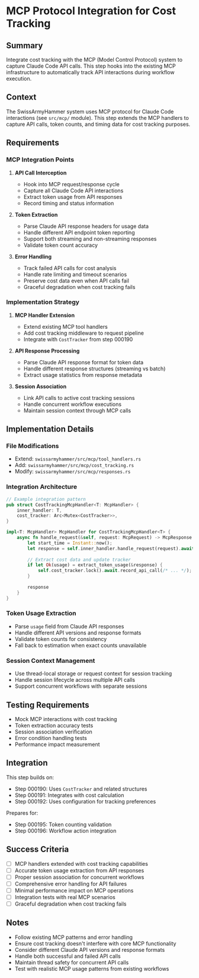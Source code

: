 # MCP Protocol Integration for Cost Tracking

## Summary

Integrate cost tracking with the MCP (Model Control Protocol) system to capture Claude Code API calls. This step hooks into the existing MCP infrastructure to automatically track API interactions during workflow execution.

## Context

The SwissArmyHammer system uses MCP protocol for Claude Code interactions (see `src/mcp/` module). This step extends the MCP handlers to capture API calls, token counts, and timing data for cost tracking purposes.

## Requirements

### MCP Integration Points

1. **API Call Interception**
   - Hook into MCP request/response cycle
   - Capture all Claude Code API interactions
   - Extract token usage from API responses
   - Record timing and status information

2. **Token Extraction**
   - Parse Claude API response headers for usage data
   - Handle different API endpoint token reporting
   - Support both streaming and non-streaming responses
   - Validate token count accuracy

3. **Error Handling**
   - Track failed API calls for cost analysis
   - Handle rate limiting and timeout scenarios
   - Preserve cost data even when API calls fail
   - Graceful degradation when cost tracking fails

### Implementation Strategy

1. **MCP Handler Extension**
   - Extend existing MCP tool handlers
   - Add cost tracking middleware to request pipeline
   - Integrate with `CostTracker` from step 000190

2. **API Response Processing**
   - Parse Claude API response format for token data
   - Handle different response structures (streaming vs batch)
   - Extract usage statistics from response metadata

3. **Session Association**
   - Link API calls to active cost tracking sessions
   - Handle concurrent workflow executions
   - Maintain session context through MCP calls

## Implementation Details

### File Modifications
- Extend: `swissarmyhammer/src/mcp/tool_handlers.rs`
- Add: `swissarmyhammer/src/mcp/cost_tracking.rs`
- Modify: `swissarmyhammer/src/mcp/responses.rs`

### Integration Architecture
```rust
// Example integration pattern
pub struct CostTrackingMcpHandler<T: McpHandler> {
    inner_handler: T,
    cost_tracker: Arc<Mutex<CostTracker>>,
}

impl<T: McpHandler> McpHandler for CostTrackingMcpHandler<T> {
    async fn handle_request(&self, request: McpRequest) -> McpResponse {
        let start_time = Instant::now();
        let response = self.inner_handler.handle_request(request).await;
        
        // Extract cost data and update tracker
        if let Ok(usage) = extract_token_usage(&response) {
            self.cost_tracker.lock().await.record_api_call(/* ... */);
        }
        
        response
    }
}
```

### Token Usage Extraction
- Parse `usage` field from Claude API responses
- Handle different API versions and response formats
- Validate token counts for consistency
- Fall back to estimation when exact counts unavailable

### Session Context Management
- Use thread-local storage or request context for session tracking
- Handle session lifecycle across multiple API calls
- Support concurrent workflows with separate sessions

## Testing Requirements

- Mock MCP interactions with cost tracking
- Token extraction accuracy tests
- Session association verification
- Error condition handling tests
- Performance impact measurement

## Integration

This step builds on:
- Step 000190: Uses `CostTracker` and related structures
- Step 000191: Integrates with cost calculation
- Step 000192: Uses configuration for tracking preferences

Prepares for:
- Step 000195: Token counting validation
- Step 000196: Workflow action integration

## Success Criteria

- [ ] MCP handlers extended with cost tracking capabilities
- [ ] Accurate token usage extraction from API responses
- [ ] Proper session association for concurrent workflows
- [ ] Comprehensive error handling for API failures
- [ ] Minimal performance impact on MCP operations
- [ ] Integration tests with real MCP scenarios
- [ ] Graceful degradation when cost tracking fails

## Notes

- Follow existing MCP patterns and error handling
- Ensure cost tracking doesn't interfere with core MCP functionality
- Consider different Claude API versions and response formats
- Handle both successful and failed API calls
- Maintain thread safety for concurrent API calls
- Test with realistic MCP usage patterns from existing workflows